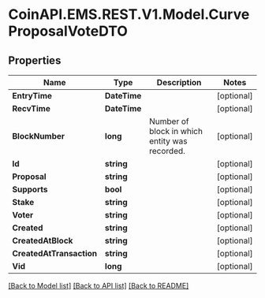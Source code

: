 
# CoinAPI.EMS.REST.V1.Model.CurveProposalVoteDTO

## Properties

Name | Type | Description | Notes
------------ | ------------- | ------------- | -------------
**EntryTime** | **DateTime** |  | [optional] 
**RecvTime** | **DateTime** |  | [optional] 
**BlockNumber** | **long** | Number of block in which entity was recorded. | [optional] 
**Id** | **string** |  | [optional] 
**Proposal** | **string** |  | [optional] 
**Supports** | **bool** |  | [optional] 
**Stake** | **string** |  | [optional] 
**Voter** | **string** |  | [optional] 
**Created** | **string** |  | [optional] 
**CreatedAtBlock** | **string** |  | [optional] 
**CreatedAtTransaction** | **string** |  | [optional] 
**Vid** | **long** |  | [optional] 

[[Back to Model list]](../README.md#documentation-for-models)
[[Back to API list]](../README.md#documentation-for-api-endpoints)
[[Back to README]](../README.md)

